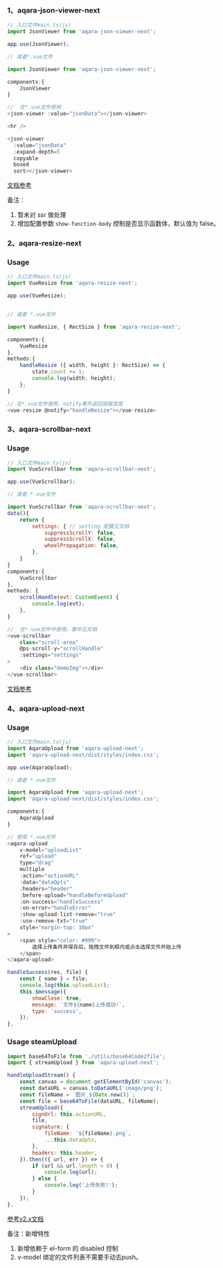 ### 1、aqara-json-viewer-next

```js
// 入口文件main.ts(js)
import JsonViewer from 'aqara-json-viewer-next';

app.use(JsonViewer);

// 或者*.vue文件

import JsonViewer from 'aqara-json-viewer-next';

components:{
    JsonViewer
}

//  在*.vue文件使用
<json-viewer :value="jsonData"></json-viewer>

<hr />

<json-viewer
  :value="jsonData"
  :expand-depth=5
  copyable
  boxed
  sort></json-viewer>

```

[文档参考](https://github.com/chenfengjw163/vue-json-viewer)

备注：

1. 暂未对 ssr 做处理
2. 增加配置参数 `show-function-body` 控制是否显示函数体，默认值为 false。

### 2、aqara-resize-next

### Usage

```js
// 入口文件main.ts(js)
import VueResize from 'aqara-resize-next';

app.use(VueResize);


// 或者 *.vue文件

import VueResize, { RectSize } from 'aqara-resize-next';

components:{
    VueResize
},
methods:{
    handleResize ({ width, height }: RectSize) => {
        state.count += 1;
        console.log(width, height);
    };
}

// 在*.vue文件使用，notify事件返回容器宽高
<vue-resize @notify="handleResize"></vue-resize>
```

### 3、aqara-scrollbar-next


### Usage

```js
// 入口文件main.ts(js)
import VueScrollbar from 'aqara-scrollbar-next';

app.use(VueScrollbar);

// 或者 *.vue文件

import VueScrollbar from 'aqara-scrollbar-next';
data(){
    return {
        settings: { // setting 配置见文档
            suppressScrollY: false,
            suppressScrollX: false,
            wheelPropagation: false,
        },
    }
}
components:{
    VueScrollbar
},  
methods: {
    scrollHandle(evt: CustomEvent) {
        console.log(evt);
    },
}

//  在*.vue文件中使用，事件见文档
<vue-scrollbar
    class="scroll-area"
    @ps-scroll-y="scrollHandle"
    :settings="settings"
>
    <div class="demoImg"></div>
</vue-scrollbar>

```
[文档参考](https://binaryify.github.io/vue-custom-scrollbar/)

### 4、aqara-upload-next

### Usage

```javascript
// 入口文件main.ts(js)
import AqaraUpload from 'aqara-upload-next';
import 'aqara-upload-next/dist/styles/index.css';

app.use(AqaraUpload);

// 或者 *.vue文件

import AqaraUpload from 'aqara-upload-next';
import 'aqara-upload-next/dist/styles/index.css';

components:{
    AqaraUpload
}

// 使用 *.vue文件
<aqara-upload
    v-model="uploadList"
    ref="upload"
    type="drag"
    multiple
    :action="actionURL"
    :data="dataOpts"
    :headers="header"
    :before-upload="handleBeforeUpload"
    :on-success="handleSuccess"
    :on-error="handleError"
    :show-upload-list-remove="true"
    :use-remove-txt="true"
    style="margin-top: 10px"
>
    <span style="color: #999">
        选择上传条件并保存后，拖拽文件到框内或点击选择文件开始上传
    </span>
</aqara-upload>

handleSuccess(res, file) {
    const { name } = file;
    console.log(this.uploadList);
    this.$message({
        showClose: true,
        message: `文件${name}上传成功!`,
        type: 'success',
    });
},
```

### Usage steamUpload

```javascript
import base64ToFile from './utils/base64Code2file';
import { streamUpload } from 'aqara-upload-next';

handleUploadStream() {
    const canvas = document.getElementById('canvas');
    const dataURL = canvas.toDataURL('image/png');
    const fileName = `图片_${Date.now()}`;
    const file = base64ToFile(dataURL, fileName);
    streamUpload({
        signUrl: this.actionURL,
        file,
        signature: {
            fileName: `${fileName}.png`,
            ...this.dataOpts,
        },
        headers: this.header,
    }).then(({ url, err }) => {
        if (url && url.length > 0) {
            console.log(url);
        } else {
            console.log('上传失败!');
        }
    });
},
```

[参考v2.x文档](http://172.16.100.47:4873/-/web/detail/aqara-upload)

备注：新增特性
1. 新增依赖于 el-form 的 disabled 控制
2. v-model 绑定的文件列表不需要手动去push。
